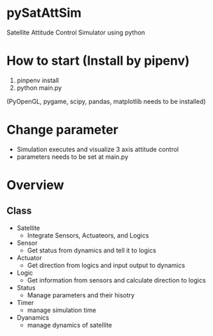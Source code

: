 # pySatAttSim
Satellite Attitude Control Simulator using python

# How to start (Install by pipenv)
1. pinpenv install
1. python main.py

(PyOpenGL, pygame, scipy, pandas, matplotlib needs to be installed)

# Change parameter
- Simulation executes and visualize 3 axis attitude control
- parameters needs to be set at main.py

# Overview
## Class
- Satellite
  - Integrate Sensors, Actuateors, and Logics 
- Sensor
  - Get status from dynamics and tell it to logics
- Actuator
  - Get direction from logics and input output to dynamics
- Logic
  - Get information from sensors and calculate direction to logics
- Status
  - Manage parameters and their hisotry
- Timer
  - manage simulation time
- Dyanamics
  -  manage dynamics of satellite
